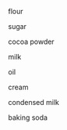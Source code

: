 <p>flour</p>
<p>sugar</p>
<p>cocoa powder</p>
<p>milk</p>
<p>oil</p>
<p>cream</p>
condensed milk</p>
<p>baking soda</p>